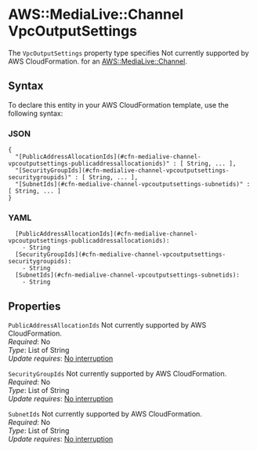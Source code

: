 # AWS::MediaLive::Channel VpcOutputSettings<a name="aws-properties-medialive-channel-vpcoutputsettings"></a>

<a name="aws-properties-medialive-channel-vpcoutputsettings-description"></a>The `VpcOutputSettings` property type specifies Not currently supported by AWS CloudFormation\. for an [AWS::MediaLive::Channel](aws-resource-medialive-channel.md)\.

## Syntax<a name="aws-properties-medialive-channel-vpcoutputsettings-syntax"></a>

To declare this entity in your AWS CloudFormation template, use the following syntax:

### JSON<a name="aws-properties-medialive-channel-vpcoutputsettings-syntax.json"></a>

```
{
  "[PublicAddressAllocationIds](#cfn-medialive-channel-vpcoutputsettings-publicaddressallocationids)" : [ String, ... ],
  "[SecurityGroupIds](#cfn-medialive-channel-vpcoutputsettings-securitygroupids)" : [ String, ... ],
  "[SubnetIds](#cfn-medialive-channel-vpcoutputsettings-subnetids)" : [ String, ... ]
}
```

### YAML<a name="aws-properties-medialive-channel-vpcoutputsettings-syntax.yaml"></a>

```
  [PublicAddressAllocationIds](#cfn-medialive-channel-vpcoutputsettings-publicaddressallocationids): 
    - String
  [SecurityGroupIds](#cfn-medialive-channel-vpcoutputsettings-securitygroupids): 
    - String
  [SubnetIds](#cfn-medialive-channel-vpcoutputsettings-subnetids): 
    - String
```

## Properties<a name="aws-properties-medialive-channel-vpcoutputsettings-properties"></a>

`PublicAddressAllocationIds`  <a name="cfn-medialive-channel-vpcoutputsettings-publicaddressallocationids"></a>
Not currently supported by AWS CloudFormation\.  
*Required*: No  
*Type*: List of String  
*Update requires*: [No interruption](https://docs.aws.amazon.com/AWSCloudFormation/latest/UserGuide/using-cfn-updating-stacks-update-behaviors.html#update-no-interrupt)

`SecurityGroupIds`  <a name="cfn-medialive-channel-vpcoutputsettings-securitygroupids"></a>
Not currently supported by AWS CloudFormation\.  
*Required*: No  
*Type*: List of String  
*Update requires*: [No interruption](https://docs.aws.amazon.com/AWSCloudFormation/latest/UserGuide/using-cfn-updating-stacks-update-behaviors.html#update-no-interrupt)

`SubnetIds`  <a name="cfn-medialive-channel-vpcoutputsettings-subnetids"></a>
Not currently supported by AWS CloudFormation\.  
*Required*: No  
*Type*: List of String  
*Update requires*: [No interruption](https://docs.aws.amazon.com/AWSCloudFormation/latest/UserGuide/using-cfn-updating-stacks-update-behaviors.html#update-no-interrupt)